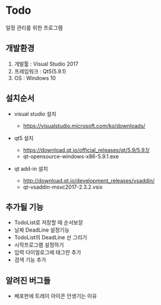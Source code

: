 # Todo
일정 관리를 위한 프로그램

## 개발환경
1. 개발툴 : Visual Studio 2017
2. 프레임워크 : Qt5(5.9.1)
3. OS : Windows 10

## 설치순서
- visual studio 설치
    - https://visualstudio.microsoft.com/ko/downloads/

- qt5 설치
    - https://download.qt.io/official_releases/qt/5.9/5.9.1/
    - qt-opensource-windows-x86-5.9.1.exe

- qt add-in 설치
    - http://download.qt.io/development_releases/vsaddin/
    - qt-vsaddin-msvc2017-2.3.2.vsix

## 추가될 기능
- TodoList로 저장할 때 순서보장
- 날짜 DeadLine 설정기능
- TodoList의 DeadLine 선 그리기
- 시작프로그램 설정하기
- 입력 다이얼로그에 태그란 추가
- 검색 기능 추가

## 알려진 버그들
- 배포판에 트레이 아이콘 안생기는 이유 

